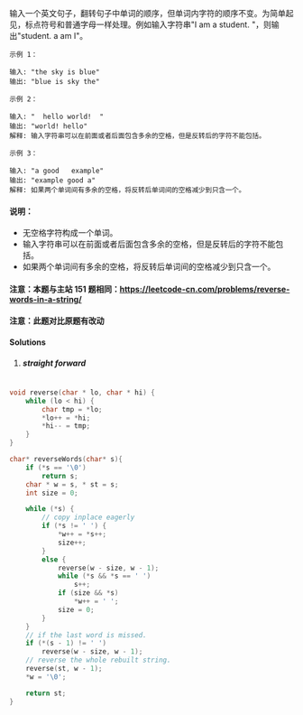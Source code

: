输入一个英文句子，翻转句子中单词的顺序，但单词内字符的顺序不变。为简单起见，标点符号和普通字母一样处理。例如输入字符串"I am a student. "，则输出"student. a am I"。

 

```
示例 1：

输入: "the sky is blue"
输出: "blue is sky the"

示例 2：

输入: "  hello world!  "
输出: "world! hello"
解释: 输入字符串可以在前面或者后面包含多余的空格，但是反转后的字符不能包括。

示例 3：

输入: "a good   example"
输出: "example good a"
解释: 如果两个单词间有多余的空格，将反转后单词间的空格减少到只含一个。
```

 

#### 说明：

-    无空格字符构成一个单词。
-    输入字符串可以在前面或者后面包含多余的空格，但是反转后的字符不能包括。
-    如果两个单词间有多余的空格，将反转后单词间的空格减少到只含一个。

#### 注意：本题与主站 151 题相同：https://leetcode-cn.com/problems/reverse-words-in-a-string/

#### 注意：此题对比原题有改动


#### Solutions


1. ##### straight forward

```c++

void reverse(char * lo, char * hi) {
    while (lo < hi) {
        char tmp = *lo;
        *lo++ = *hi;
        *hi-- = tmp;
    }
}

char* reverseWords(char* s){
    if (*s == '\0')
        return s;
    char * w = s, * st = s;
    int size = 0;

    while (*s) {
        // copy inplace eagerly
        if (*s != ' ') {
            *w++ = *s++;
            size++;
        }
        else {
            reverse(w - size, w - 1);
            while (*s && *s == ' ')
                s++;
            if (size && *s)
                *w++ = ' ';
            size = 0;
        }
    }
    // if the last word is missed.
    if (*(s - 1) != ' ')
        reverse(w - size, w - 1);
    // reverse the whole rebuilt string.
    reverse(st, w - 1);
    *w = '\0';

    return st;
}
```